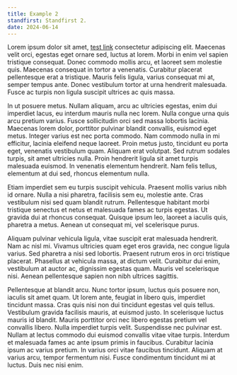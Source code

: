 ```yaml
---
title: Example 2
standfirst: Standfirst 2.
date: 2024-06-14
---
```


Lorem ipsum dolor sit amet, [test link](#) consectetur adipiscing elit. Maecenas velit orci, egestas eget ornare sed, luctus at lorem. Morbi in enim vel sapien tristique consequat. Donec commodo mollis arcu, et laoreet sem molestie quis. Maecenas consequat in tortor a venenatis. Curabitur placerat pellentesque erat a tristique. Mauris felis ligula, varius consequat mi at, semper tempus ante. Donec vestibulum tortor at urna hendrerit malesuada. Fusce ac turpis non ligula suscipit ultrices ac quis massa.

In ut posuere metus. Nullam aliquam, arcu ac ultricies egestas, enim dui imperdiet lacus, eu interdum mauris nulla nec lorem. Nulla congue urna quis arcu pretium varius. Fusce sollicitudin orci sed massa lobortis lacinia. Maecenas lorem dolor, porttitor pulvinar blandit convallis, euismod eget metus. Integer varius est nec porta commodo. Nam commodo nulla in mi efficitur, lacinia eleifend neque laoreet. Proin metus justo, tincidunt eu porta eget, venenatis vestibulum quam. Aliquam erat volutpat. Sed rutrum sodales turpis, sit amet ultricies nulla. Proin hendrerit ligula sit amet turpis malesuada euismod. In venenatis elementum hendrerit. Nam felis tellus, elementum at dui sed, rhoncus elementum nulla.

Etiam imperdiet sem eu turpis suscipit vehicula. Praesent mollis varius nibh id ornare. Nulla a nisi pharetra, facilisis sem eu, molestie ante. Cras vestibulum nisi sed quam blandit rutrum. Pellentesque habitant morbi tristique senectus et netus et malesuada fames ac turpis egestas. Ut gravida dui at rhoncus consequat. Quisque ipsum leo, laoreet a iaculis quis, pharetra a metus. Aenean ut consequat mi, vel scelerisque purus.

Aliquam pulvinar vehicula ligula, vitae suscipit erat malesuada hendrerit. Nam ac nisl mi. Vivamus ultricies quam eget eros gravida, nec congue ligula varius. Sed pharetra a nisi sed lobortis. Praesent rutrum eros in orci tristique placerat. Phasellus at vehicula massa, at dictum velit. Curabitur dui enim, vestibulum at auctor ac, dignissim egestas quam. Mauris vel scelerisque nisi. Aenean pellentesque sapien non nibh ultrices sagittis.

Pellentesque at blandit arcu. Nunc tortor ipsum, luctus quis posuere non, iaculis sit amet quam. Ut lorem ante, feugiat in libero quis, imperdiet tincidunt massa. Cras quis nisi non dui tincidunt egestas vel quis tellus. Vestibulum gravida facilisis mauris, at euismod justo. In scelerisque luctus mauris id blandit. Mauris porttitor orci nec libero egestas pretium vel convallis libero. Nulla imperdiet turpis velit. Suspendisse nec pulvinar est. Nullam at lectus commodo dui euismod convallis vitae vitae turpis. Interdum et malesuada fames ac ante ipsum primis in faucibus. Curabitur lacinia ipsum ac varius pretium. In varius orci vitae faucibus tincidunt. Aliquam at varius arcu, tempor fermentum nisi. Fusce condimentum tincidunt mi at luctus. Duis nec nisi enim.
